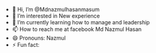 - 👋 Hi, I’m @Mdnazmulhasanmasum
- 👀 I’m interested in New experience
- 🌱 I’m currently learning how to manage and leadership
- 📫 How to reach me at facebook Md Nazmul Hasan
- 😄 Pronouns: Nazmul
- ⚡ Fun fact: 

<!---
Mdnazmulhasanmasum/Mdnazmulhasanmasum is a ✨ special ✨ repository because its `README.md` (this file) appears on your GitHub profile.
You can click the Preview link to take a look at your changes.
--->
